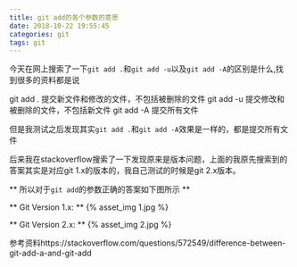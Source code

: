 ```yaml
---
title: git add的各个参数的意思
date: 2018-10-22 19:55:45
categories: git
tags: git
---
```

今天在网上搜索了一下`git add .`和`git add -u`以及`git add -A`的区别是什么,找到很多的资料都是说

git add . 提交新文件和修改的文件，不包括被删除的文件
git add -u 提交修改和被删除的文件，不包括新文件
git add -A 提交所有文件

但是我测试之后发现其实`git add .`和`git add -A`效果是一样的，都是提交所有文件
<!-- more -->
后来我在stackoverflow搜索了一下发现原来是版本问题，上面的我原先搜索到的答案其实是对应git 1.x的版本的，我自己测试的时候是git 2.x版本。

** 所以对于`git add`的参数正确的答案如下图所示 **

** Git Version 1.x: ** 
{% asset_img 1.jpg %}

** Git Version 2.x: **
{% asset_img 2.jpg %}

参考资料https://stackoverflow.com/questions/572549/difference-between-git-add-a-and-git-add